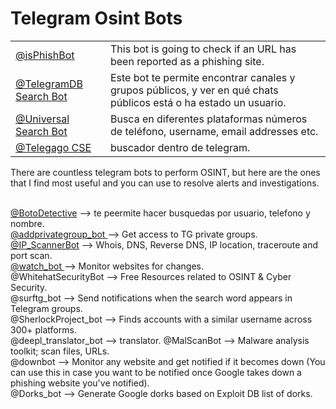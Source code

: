 <h1> Telegram Osint Bots </h1>
<table>
<tr>
    <td><a href="https://web.telegram.org/k/#@isPhishBot">@isPhishBot</a></td>
    <td>This bot is going to check if an URL has been reported as a phishing site.</td>
</tr>
<tr>
    <td><a href="https://web.telegram.org/k/#@tgdb_bot">@TelegramDB Search Bot</a></td>
    <td>Este bot te permite encontrar canales y grupos públicos, y ver en qué chats públicos está o ha estado un usuario.</td>
  </tr>
<tr>
    <td><a href="https://web.telegram.org/k/#@Universal_Search_Bot">@Universal Search Bot</a></td>
    <td>Busca en diferentes plataformas números de teléfono, username, email addresses etc.</td>
 </tr>
<tr>
    <td><a href="https://web.telegram.org/k/#@TelegagoBot">@Telegago CSE</a></td>
    <td>buscador dentro de telegram.</td>
</tr>
  
</table>
<p> 
There are countless telegram bots to perform OSINT, but here are the ones that I find most useful and you can use to resolve alerts and investigations.
<br>
<br>


<a href="https://web.telegram.org/k/#@CALLNAMOBOT">@BotoDetective</a> --> te peermite hacer busquedas por usuario, telefono y nombre.<br>
<a href="https://web.telegram.org/k/#@addprivategrougp_bot">@addprivategroup_bot </a> --> Get access to TG private groups.<br>
<a href="https://web.telegram.org/k/#@IP_ScannerBot">@IP_ScannerBot</a> --> Whois, DNS, Reverse DNS, IP location, traceroute and port scan.<br>
<a href="https://web.telegram.org/k/#@watch_bot">@watch_bot </a>--> Monitor websites for changes.<br>
@WhitehatSecurityBot --> Free Resources related to OSINT & Cyber Security.<br>
@surftg_bot --> Send notifications when the search word appears in Telegram groups.<br>
@SherlockProject_bot --> Finds accounts with a similar username across 300+ platforms.<br>
@deepl_translator_bot  --> translator.
@MalScanBot --> Malware analysis toolkit; scan files, URLs.<br>
@downbot --> Monitor any website and get notified if it becomes down (You can use this in case you want to be notified once Google takes down a phishing website you've notified).<br>
@Dorks_bot --> Generate Google dorks based on Exploit DB list of dorks.<br> </p>
</body>
